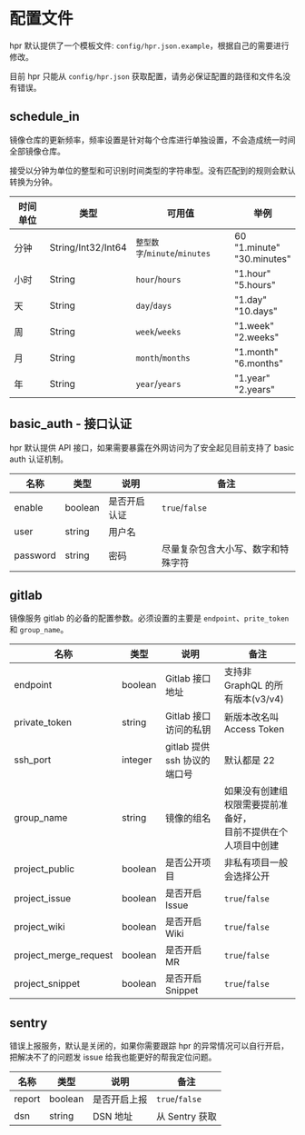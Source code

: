 # 配置文件

hpr 默认提供了一个模板文件: `config/hpr.json.example`，根据自己的需要进行修改。

目前 hpr 只能从 `config/hpr.json` 获取配置，请务必保证配置的路径和文件名没有错误。

## schedule_in

镜像仓库的更新频率，频率设置是针对每个仓库进行单独设置，不会造成统一时间全部镜像仓库。

接受以分钟为单位的整型和可识别时间类型的字符串型。没有匹配到的规则会默认转换为分钟。

时间单位 | 类型 | 可用值 | 举例
---|---|---|---
分钟 | String/Int32/Int64 | `整型数字`/`minute`/`minutes` | 60<br />"1.minute"<br />"30.minutes"
小时 | String | `hour`/`hours` | "1.hour"<br />"5.hours"
天 | String | `day`/`days` | "1.day"<br />"10.days"
周 | String | `week`/`weeks` | "1.week"<br />"2.weeks"
月 | String | `month`/`months` | "1.month"<br />"6.months"
年 | String | `year`/`years` | "1.year"<br />"2.years"

## basic_auth - 接口认证

hpr 默认提供 API 接口，如果需要暴露在外网访问为了安全起见目前支持了 basic auth 认证机制。

| 名称 | 类型 | 说明 | 备注 |
|---|---|---|---|
| enable | boolean | 是否开启认证 | `true`/`false` |
| user | string | 用户名 | |
| password | string | 密码 | 尽量复杂包含大小写、数字和特殊字符 |

## gitlab

镜像服务 gitlab 的必备的配置参数。必须设置的主要是 `endpoint`、`prite_token` 和 `group_name`。

| 名称 | 类型 | 说明 | 备注 |
|---|---|---|---|
| endpoint | boolean | Gitlab 接口地址 | 支持非 GraphQL 的所有版本(v3/v4) |
| private_token | string | Gitlab 接口访问的私钥 | 新版本改名叫 Access Token |
| ssh_port | integer | gitlab 提供 ssh 协议的端口号 | 默认都是 22 |
| group_name | string | 镜像的组名 | 如果没有创建组权限需要提前准备好，<br />目前不提供在个人项目中创建 |
| project_public | boolean | 是否公开项目 | 非私有项目一般会选择公开 |
| project_issue | boolean | 是否开启 Issue | `true`/`false` |
| project_wiki | boolean | 是否开启 Wiki | `true`/`false` |
| project_merge_request | boolean | 是否开启 MR | `true`/`false` |
| project_snippet | boolean | 是否开启 Snippet | `true`/`false` |

## sentry

错误上报服务，默认是关闭的，如果你需要跟踪 hpr 的异常情况可以自行开启，把解决不了的问题发 issue 给我也能更好的帮我定位问题。

| 名称 | 类型 | 说明 | 备注 |
|---|---|---|---|
| report | boolean | 是否开启上报 | `true`/`false` |
| dsn | string | DSN 地址 | 从 Sentry 获取 |

